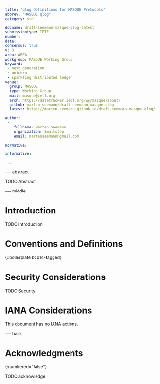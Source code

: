 ```yaml
---
title: "qlog Definitions for MASQUE Protocols"
abbrev: "MASQUE qlog"
category: std

docname: draft-seemann-masque-qlog-latest
submissiontype: IETF
number:
date:
consensus: true
v: 3
area: AREA
workgroup: MASQUE Working Group
keyword:
 - next generation
 - unicorn
 - sparkling distributed ledger
venue:
  group: MASQUE
  type: Working Group
  mail: masque@ietf.org
  arch: https://datatracker.ietf.org/wg/masque/about/
  github: marten-seemann/draft-seemann-masque-qlog
  latest: https://marten-seemann.github.io/draft-seemann-masque-qlog/

author:
 -
    fullname: Marten Seemann
    organization: Smallstep
    email: martenseemann@gmail.com

normative:

informative:

...
```


--- abstract

TODO Abstract


--- middle

# Introduction

TODO Introduction


# Conventions and Definitions

{::boilerplate bcp14-tagged}


# Security Considerations

TODO Security


# IANA Considerations

This document has no IANA actions.


--- back

# Acknowledgments
{:numbered="false"}

TODO acknowledge.
